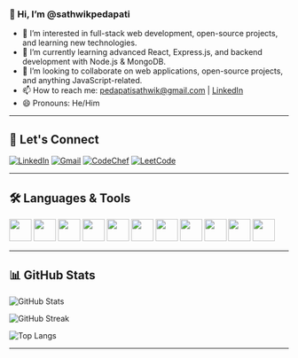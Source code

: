 ### 👋 Hi, I’m @sathwikpedapati

- 👀 I’m interested in full-stack web development, open-source projects, and learning new technologies.
- 🌱 I’m currently learning advanced React, Express.js, and backend development with Node.js & MongoDB.
- 💞️ I’m looking to collaborate on web applications, open-source projects, and anything JavaScript-related.
- 📫 How to reach me: [pedapatisathwik@gmail.com](mailto:pedapatisathwik@gmail.com) | [LinkedIn](https://www.linkedin.com/in/sathwik-pedapati/)
- 😄 Pronouns: He/Him

---

## 🔗 Let's Connect

[![LinkedIn](https://img.shields.io/badge/LinkedIn-blue?logo=linkedin&style=for-the-badge)](https://www.linkedin.com/in/sathwik-pedapati/)
[![Gmail](https://img.shields.io/badge/Gmail-D14836?logo=gmail&logoColor=white&style=for-the-badge)](mailto:pedapatisathwik@gmail.com)
[![CodeChef](https://img.shields.io/badge/CodeChef-5B4638?logo=codechef&style=for-the-badge)](https://www.codechef.com/users/sathwi_02)
[![LeetCode](https://img.shields.io/badge/LeetCode-FFA116?logo=leetcode&style=for-the-badge)](https://leetcode.com/u/Sathwi_pedapati/)

---

## 🛠️ Languages & Tools

<div>
  <img src="https://cdn.jsdelivr.net/gh/devicons/devicon/icons/html5/html5-original.svg" width="40"/>
  <img src="https://cdn.jsdelivr.net/gh/devicons/devicon/icons/css3/css3-original.svg" width="40"/>
  <img src="https://cdn.jsdelivr.net/gh/devicons/devicon/icons/javascript/javascript-original.svg" width="40"/>
  <img src="https://cdn.jsdelivr.net/gh/devicons/devicon/icons/react/react-original.svg" width="40"/>
  <img src="https://cdn.jsdelivr.net/gh/devicons/devicon/icons/express/express-original.svg" width="40"/>
  <img src="https://cdn.jsdelivr.net/gh/devicons/devicon/icons/nodejs/nodejs-original.svg" width="40"/>
  <img src="https://cdn.jsdelivr.net/gh/devicons/devicon/icons/mongodb/mongodb-original.svg" width="40"/>
  <img src="https://cdn.jsdelivr.net/gh/devicons/devicon/icons/git/git-original.svg" width="40"/>
  <img src="https://cdn.jsdelivr.net/gh/devicons/devicon/icons/mysql/mysql-original.svg" width="40"/>
  <img src="https://cdn.jsdelivr.net/gh/devicons/devicon/icons/bootstrap/bootstrap-original.svg" width="40"/>
  <img src="https://cdn.jsdelivr.net/gh/devicons/devicon/icons/sqlite/sqlite-original.svg" width="40"/>
</div>


---

## 📊 GitHub Stats

<!-- GitHub Stats -->
![GitHub Stats](https://github-readme-stats.vercel.app/api?username=sathwikpedapati&show_icons=true&theme=tokyonight)

<!-- GitHub Streak -->
![GitHub Streak](https://streak-stats.demolab.com/?user=sathwikpedapati&theme=tokyonight)

<!-- Top Languages -->
![Top Langs](https://github-readme-stats.vercel.app/api/top-langs/?username=sathwikpedapati&layout=compact&theme=tokyonight)

---

<!---
sathwikpedapati/sathwikpedapati is a ✨ special ✨ repository because its `README.md` (this file) appears on your GitHub profile.
You can click the Preview link to take a look at your changes.
--->
